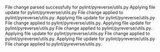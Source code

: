 File change parsed successfully for pylint/pyreverse/utils.py
Applying file update for pylint/pyreverse/utils.py
File change applied to pylint/pyreverse/utils.py.
Applying file update for pylint/pyreverse/utils.py
File change applied to pylint/pyreverse/utils.py.
Applying file update for pylint/pyreverse/utils.py
File change applied to pylint/pyreverse/utils.py.
Applying file update for pylint/pyreverse/utils.py
File change applied to pylint/pyreverse/utils.py.
Applying file update for pylint/pyreverse/utils.py
File change applied to pylint/pyreverse/utils.py.
